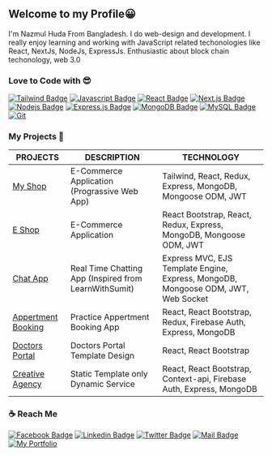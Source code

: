  
## Welcome to my Profile😀

<p>I'm Nazmul Huda From Bangladesh. I do web-design and development. I really enjoy learning  and working with JavaScript related techonologies like React, NextJs, NodeJs, ExpressJs. Enthusiastic about block chain techonology, web 3.0 </p>
 
### Love to Code with 😎
[![Tailwind Badge](https://img.shields.io/badge/-Tailwindcss-44bcd8?style=for-the-badge&labelColor=black&logo=tailwindcss&logoColor=44bcd8)](#)
[![Javascript Badge](https://img.shields.io/badge/-Javascript-F0DB4F?style=for-the-badge&labelColor=black&logo=javascript&logoColor=F0DB4F)](#)
[![React Badge](https://img.shields.io/badge/-React-61DBFB?style=for-the-badge&labelColor=black&logo=react&logoColor=61DBFB)](#) 
[![Next.js Badge](https://img.shields.io/badge/next.js-000000?style=for-the-badge&logo=nextdotjs&logoColor=white)](#) 
[![Nodejs Badge](https://img.shields.io/badge/-Nodejs-3C873A?style=for-the-badge&labelColor=black&logo=node.js&logoColor=3C873A)](#) 
[![Express.js Badge](https://img.shields.io/badge/Express.js-000000?style=for-the-badge&logo=express&logoColor=white)](#) 
[![MongoDB Badge](https://img.shields.io/badge/MongoDB-4EA94B?style=for-the-badge&logo=mongodb&logoColor=white)](#)
[![MySQL Badge](https://img.shields.io/badge/MySQL-e07b39?style=for-the-badge&logo=mysql&logoColor=2192ba)](#) 
[![Git](https://img.shields.io/badge/Git-F05032?style=for-the-badge&logo=git&logoColor=2192ba)](#)


### My Projects 🚀

|PROJECTS | DESCRIPTION | TECHNOLOGY |
| ------ | ------ | ------ |
| <a href="https://pronazmul.netlify.app/" target="_blank">My Shop</a> | E-Commerce Application (Prograssive Web App) | Tailwind, React, Redux, Express, MongoDB, Mongoose ODM, JWT |
| <a href="http://ecomnazmul.herokuapp.com/" target="_blank">E Shop</a> | E-Commerce Application | React Bootstrap, React, Redux, Express, MongoDB, Mongoose ODM, JWT |
| <a href="http://nazmulchat.herokuapp.com/" target="_blank">Chat App</a> | Real Time Chatting App (Inspired from LearnWithSumit) | Express MVC, EJS Template Engine, Express, MongoDB, Mongoose ODM, JWT, Web Socket |
| <a href="https://apartment-hunt-team39.web.app/" target="_blank">Appertment Booking</a> | Practice Appertment Booking App | React, React Bootstrap, Redux, Firebase Auth, Express, MongoDB  |
| <a href="https://doctors-portal-react.netlify.app" target="_blank">Doctors Portal</a> | Doctors Portal Template Design | React,  React Bootstrap |
| <a href="https://creative-agency-mern.web.app/" target="_blank">Creative Agency</a> | Static Template only Dynamic Service | React, React Bootstrap, Context-api, Firebase Auth, Express, MongoDB |

### ☕ Reach Me
[![Facebook Badge](https://img.shields.io/badge/Facebook-1877F2?style=for-the-badge&logo=facebook&logoColor=white)](https://www.facebook.com/devnazmul) 
[![Linkedin Badge](https://img.shields.io/badge/LinkedIn-0077B5?style=for-the-badge&logo=linkedin&logoColor=white)](https://www.linkedin.com/in/pronazmul/ ) 
[![Twitter Badge](https://img.shields.io/badge/Twitter-1DA1F2?style=for-the-badge&logo=twitter&logoColor=white)](https://twitter.com/pronazmul) 
[![Mail Badge](https://img.shields.io/badge/Gmail-D14836?style=for-the-badge&logo=gmail&logoColor=white)](mailto:developernazmul@gmail.com)
[![My Portfolio](https://img.shields.io/badge/Portfolio-0A0A0A?style=for-the-badge&logo=dev.to&logoColor=white)](http://pronazmul.com/)	

